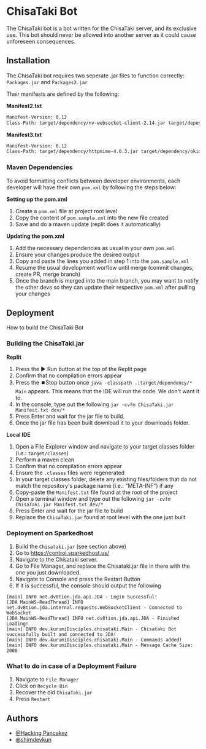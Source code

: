 # ChisaTaki Bot

The ChisaTaki bot is a bot written for the ChisaTaki server, and its exclusive use. This bot should never be allowed into another server as it could cause unforeseen consequences.

## Installation

The ChisaTaki bot requires two seperate .jar files to function correctly: `Packages.jar` and `Packages2.jar`

Their manifests are defined by the following:

**Manifest2.txt**

```bash
Manifest-Version: 0.12
Class-Path: target/dependency/nv-websocket-client-2.14.jar target/dependency/jackson-databind-2.13.2.2.jar target/dependency/jackson-core-2.13.3.jar target/dependency/jackson-annotations-2.13.2.jar target/dependency/jackson-datatype-jdk8-2.12.4.jar target/dependency/javax.json-1.1.4.jar target/dependency/javax.json-api-1.0.jar target/dependency/lavaplayer-1.3.77.jar target/dependency/lava.jar target/dependency/lavaplayer-natives-1.3.14.jar

```

**Manifest3.txt**

```bash
Manifest-Version: 0.12
Class-Path: target/dependency/httpmime-4.0.3.jar target/dependency/okio-2.8.0.jar target/dependency/apache-mime4j-0.6.jar target/dependency/commons-codec-1.3.jar target/dependency/commons-logging.1.1.1.jar target/dependency/httpclient-4.0.3.jar target/dependency/httpcore-4.0.1.jar target/dependency/commons-io-2.11.0.jar target/dependency/httpclient5-5.2.1.jar target/dependency/commons-logging-1.2.jar logback.xml target/dependency/dotenv-java-2.3.2.jar

```

### Maven Dependencies

To avoid formatting conflicts between developer environments, each developer will have their own `pom.xml` by following the steps below:

**Setting up the pom.xml**

1. Create a `pom.xml` file at project root level
2. Copy the content of `pom.sample.xml` into the new file created
3. Save and do a maven update (replit does it automatically)

**Updating the pom.xml**

1. Add the necessary dependencies as usual in your _own_ `pom.xml`
2. Ensure your changes produce the desired output
3. Copy and paste the lines you added in step 1 into the `pom.sample.xml`
4. Resume the usual development worflow until merge (commit changes, create PR, merge branch)
5. Once the branch is merged into the main branch, you may want to notify the other devs so they can update their respective `pom.xml` after pulling your changes

## Deployment

How to build the ChisaTaki Bot

### Building the ChisaTaki.jar

**Replit**

1. Press the ▶️ Run button at the top of the Replit page
2. Confirm that no compilation errors appear
3. Press the ⏹️Stop button once `java -classpath .:target/dependency/* Main` appears. This means that the IDE will run the code. We don't want it to.
4. In the console, type out the following `jar -cvfm ChisaTaki.jar Manifest.txt dev/*`
5. Press Enter and wait for the jar file to build.
6. Once the jar file has been built download it to your downloads folder.

**Local IDE**

1. Open a File Explorer window and navigate to your target classes folder (i.e.: `target/classes`)
2. Perform a maven clean
3. Confirm that no compilation errors appear
4. Ensure the `.classes` files were regenerated
5. In your target classes folder, delete any existing files/folders that do not match the repository's package name (i.e.: "META-INF") if any
6. Copy-paste the `Manifest.txt` file found at the root of the project
7. Open a terminal window and type out the following `jar -cvfm ChisaTaki.jar Manifest.txt dev/*`
8. Press Enter and wait for the jar file to build
9. Replace the `ChisaTaki.jar` found at root level with the one just built

### Deployment on Sparkedhost

1. Build the `Chisataki.jar` (see section above)
2. Go to https://control.sparkedhost.us/
3. Navigate to the Chisataki server.
4. Go to File Manager, and replace the Chisataki.jar file in there with the one you just downloaded.
5. Navigate to Console and press the Restart Button
6. If it is successful, the console should output the following

```
[main] INFO net.dv8tion.jda.api.JDA - Login Successful!
[JDA MainWS-ReadThread] INFO net.dv8tion.jda.internal.requests.WebSocketClient - Connected to WebSocket
[JDA MainWS-ReadThread] INFO net.dv8tion.jda.api.JDA - Finished Loading!
[main] INFO dev.kurumiDisciples.chisataki.Main - Chisataki Bot successfully built and connected to JDA!
[main] INFO dev.kurumiDisciples.chisataki.Main - Commands added!
[main] INFO dev.kurumiDisciples.chisataki.Main - Message Cache Size: 2000
```

### What to do in case of a Deployment Failure

1. Navigate to `File Manager`
2. Click on `Recycle Bin`
3. Recover the old `ChisaTaki.jar`
4. Press `Restart`

## Authors

-   [@Hacking Pancakez](https://github.com/Hacking-Pancakez)
-   [@shimdevkun](https://github.com/shimdevkun)
